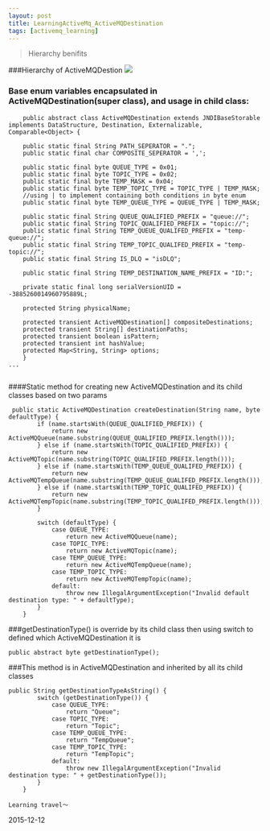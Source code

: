 ```yaml
---
layout: post
title: LearningActiveMq_ActiveMQDestination
tags: [activemq_learning]
---
```


>Hierarchy benifits 


 
###Hierarchy of ActiveMQDestion
   ![](http://xule1991.github.io/images/ActiveMQDestination.png)
   
### Base enum variables encapsulated in ActiveMQDestination(super class), and usage in child class:

```
    public abstract class ActiveMQDestination extends JNDIBaseStorable implements DataStructure, Destination, Externalizable, Comparable<Object> {

    public static final String PATH_SEPERATOR = ".";
    public static final char COMPOSITE_SEPERATOR = ',';

    public static final byte QUEUE_TYPE = 0x01;
    public static final byte TOPIC_TYPE = 0x02;
    public static final byte TEMP_MASK = 0x04;
    public static final byte TEMP_TOPIC_TYPE = TOPIC_TYPE | TEMP_MASK;
    //using | to implement containing both conditions in byte enum
    public static final byte TEMP_QUEUE_TYPE = QUEUE_TYPE | TEMP_MASK;

    public static final String QUEUE_QUALIFIED_PREFIX = "queue://";
    public static final String TOPIC_QUALIFIED_PREFIX = "topic://";
    public static final String TEMP_QUEUE_QUALIFED_PREFIX = "temp-queue://";
    public static final String TEMP_TOPIC_QUALIFED_PREFIX = "temp-topic://";
    public static final String IS_DLQ = "isDLQ";

    public static final String TEMP_DESTINATION_NAME_PREFIX = "ID:";

    private static final long serialVersionUID = -3885260014960795889L;

    protected String physicalName;

    protected transient ActiveMQDestination[] compositeDestinations;
    protected transient String[] destinationPaths;
    protected transient boolean isPattern;
    protected transient int hashValue;
    protected Map<String, String> options;
    }
...
 
```

####Static method for creating new ActiveMQDestination and its child classes based on two params

```
 public static ActiveMQDestination createDestination(String name, byte defaultType) {
        if (name.startsWith(QUEUE_QUALIFIED_PREFIX)) {
            return new ActiveMQQueue(name.substring(QUEUE_QUALIFIED_PREFIX.length()));
        } else if (name.startsWith(TOPIC_QUALIFIED_PREFIX)) {
            return new ActiveMQTopic(name.substring(TOPIC_QUALIFIED_PREFIX.length()));
        } else if (name.startsWith(TEMP_QUEUE_QUALIFED_PREFIX)) {
            return new ActiveMQTempQueue(name.substring(TEMP_QUEUE_QUALIFED_PREFIX.length()));
        } else if (name.startsWith(TEMP_TOPIC_QUALIFED_PREFIX)) {
            return new ActiveMQTempTopic(name.substring(TEMP_TOPIC_QUALIFED_PREFIX.length()));
        }

        switch (defaultType) {
            case QUEUE_TYPE:
                return new ActiveMQQueue(name);
            case TOPIC_TYPE:
                return new ActiveMQTopic(name);
            case TEMP_QUEUE_TYPE:
                return new ActiveMQTempQueue(name);
            case TEMP_TOPIC_TYPE:
                return new ActiveMQTempTopic(name);
            default:
                throw new IllegalArgumentException("Invalid default destination type: " + defaultType);
        }
    }
```

###getDestinationType() is override by its child class then using switch to defined which ActiveMQDestination it is

```
public abstract byte getDestinationType();
```

###This method is in ActiveMQDestination and inherited by all its child classes

```
public String getDestinationTypeAsString() {
        switch (getDestinationType()) {
            case QUEUE_TYPE:
                return "Queue";
            case TOPIC_TYPE:
                return "Topic";
            case TEMP_QUEUE_TYPE:
                return "TempQueue";
            case TEMP_TOPIC_TYPE:
                return "TempTopic";
            default:
                throw new IllegalArgumentException("Invalid destination type: " + getDestinationType());
        }
    }
```


    
    Learning travel～

2015-12-12







































































